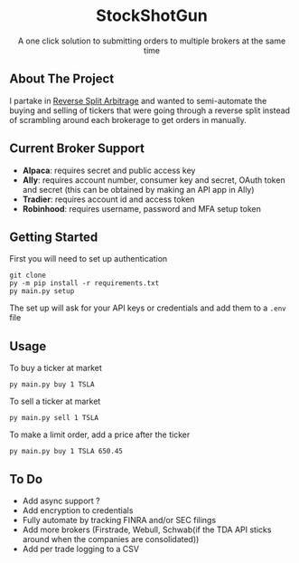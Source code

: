 
<h1 align="center">StockShotGun</h1>
<p align="center">
  A one click solution to submitting orders to multiple brokers at the same time
</p>

## About The Project
I partake in [Reverse Split Arbitrage](https://www.reversesplitarbitrage.com/) and wanted to semi-automate the buying and selling of tickers that were going through a reverse split instead of scrambling around each brokerage to get orders in manually.

## Current Broker Support
* **Alpaca**: requires secret and public access key
* **Ally**: requires account number, consumer key and secret, OAuth token and secret (this can be obtained by making an API app in Ally)
* **Tradier**: requires account id and access token
* **Robinhood**: requires username, password and MFA setup token

## Getting Started
First you will need to set up authentication
```
git clone 
py -m pip install -r requirements.txt
py main.py setup 
```
The set up will ask for your API keys or credentials and add them to a ```.env``` file

## Usage
To buy a ticker at market
```
py main.py buy 1 TSLA 
```
To sell a ticker at market
```
py main.py sell 1 TSLA 
```
To make a limit order, add a price after the ticker
```
py main.py buy 1 TSLA 650.45
```

## To Do
* Add async support ?
* Add encryption to credentials
* Fully automate by tracking FINRA and/or SEC filings
* Add more brokers (Firstrade, Webull, Schwab(if the TDA API sticks around when the companies are consolidated))
* Add per trade logging to a CSV
